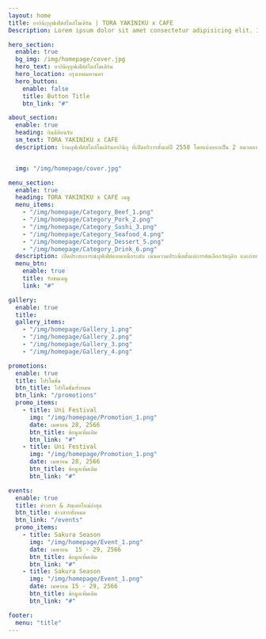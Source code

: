 ```yaml
---
layout: home
title: ยากินิกุบุฟเฟ่ต์สไตล์โมเดิร์น | TORA YAKINIKU x CAFE
Description: Lorem ipsum dolor sit amet consectetur adipisicing elit. In, laboriosam nostrum. Minus impedit quis tempore natus explicabo quos sed ex.

hero_section:
  enable: true
  bg_img: /img/homepage/cover.jpg
  hero_text: ยากินิกุบุฟเฟ่ต์สไตล์โมเดิร์น 
  hero_location: กรุงเทพมหานคร
  hero_button:
    enable: false
    title: Button Title
    btn_link: "#"

about_section:
  enable: true
  heading: ยินดีต้อนรับ
  sm_text: TORA YAKINIKU x CAFE
  description: ร้านบุฟเฟ่ต์สไตล์โมเดิร์นยากินิกุ ที่เปิดบริการตั้งแต่ปี 2558 โดยแบ่งออกเป็น 2 หมวดอาหาร คือ อาหารญี่ปุ่น ซึ่งได้รวบรวมเมนูชั้นนำทั้ง ปิ้งย่างยากินิคุ, ซูชิ, ปลาดิบ คัดสรรมาจากทั่วประเทศญี่ปุ่น และ ขนมหวาน ที่มาพร้อมคอนเซ็ปท์ของงานฝีมือ พิถีพิถันในทุกด้าน ไม่ว่าจะเป็นขนมหรือเครื่องดื่ม


  img: "/img/homepage/cover.jpg"

menu_section:
  enable: true
  heading: TORA YAKINIKU x CAFE เมนู
  menu_items:
    - "/img/homepage/Category_Beef_1.png"
    - "/img/homepage/Category_Pork_2.png"
    - "/img/homepage/Category_Sushi_3.png"
    - "/img/homepage/Category_Seafood_4.png"
    - "/img/homepage/Category_Dessert_5.png"
    - "/img/homepage/Category_Drink_6.png"
  description: เปิดประสบการณ์บุฟเฟ่ต์แบบเหนือระดับ เน้นความประณีตตั้งแต่การคัดเลือกวัตถุดิบ และถ่ายทอดผ่านฝีมือเชฟและปาตีซีเย เพื่อให้อาหารทุกจานเป็นส่วนนึงในช่วงเวลาพิเศษของคุณ
  menu_btn:
    enable: true
    title: รับชมเมนู
    link: "#"

gallery:
  enable: true
  title: 
  gallery_items:
    - "/img/homepage/Gallery_1.png"
    - "/img/homepage/Gallery_2.png"
    - "/img/homepage/Gallery_3.png"
    - "/img/homepage/Gallery_4.png"

promotions:
  enable: true 
  title: โปรโมชั่น
  btn_title: โปรโมชั่นทั้งหมด
  btn_link: "/promotions" 
  promo_items:
    - title: Uni Festival
      img: "/img/homepage/Promotion_1.png"
      date: เมษายน 28, 2566
      btn_title: ข้อมูลเพิ่มเติม
      btn_link: "#"
    - title: Uni Festival
      img: "/img/homepage/Promotion_1.png"
      date: เมษายน 28, 2566
      btn_title: ข้อมูลเพิ่มเติม
      btn_link: "#"

events:
  enable: true 
  title: ข่าวสาร & อัพเดทใหม่ล่าสุด
  btn_title: ข่าวสารทั้งหมด
  btn_link: "/events" 
  promo_items:
    - title: Sakura Season
      img: "/img/homepage/Event_1.png"
      date: เมษายน  15 - 29, 2566
      btn_title: ข้อมูลเพิ่มเติม
      btn_link: "#"
    - title: Sakura Season
      img: "/img/homepage/Event_1.png"
      date: เมษายน 15 - 29, 2566
      btn_title: ข้อมูลเพิ่มเติม
      btn_link: "#"

footer:
  menu: "title"
---
```

